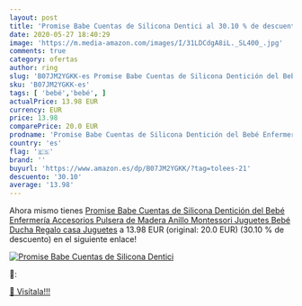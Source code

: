 ```yaml
---
layout: post
title: 'Promise Babe Cuentas de Silicona Dentici al 30.10 % de descuento'
date: 2020-05-27 18:40:29
image: 'https://m.media-amazon.com/images/I/31LDCdgA8iL._SL400_.jpg'
comments: true
category: ofertas
author: ring
slug: 'B07JM2YGKK-es Promise Babe Cuentas de Silicona Dentición del Bebé...'
sku: 'B07JM2YGKK-es'
tags: [ 'bebé','bebé', ]
actualPrice: 13.98 EUR
currency: EUR
price: 13.98
comparePrice: 20.0 EUR
prodname: 'Promise Babe Cuentas de Silicona Dentición del Bebé Enfermería Accesorios Pulsera de Madera Anillo Montessori Juguetes Bebé Ducha Regalo casa Juguetes'
country: 'es'
flag: '🇪🇸'
brand: ''
buyurl: 'https://www.amazon.es/dp/B07JM2YGKK/?tag=tolees-21'
descuento: '30.10'
average: '13.98'
---
```


Ahora mismo tienes [Promise Babe Cuentas de Silicona Dentición del Bebé Enfermería Accesorios Pulsera de Madera Anillo Montessori Juguetes Bebé Ducha Regalo casa Juguetes](https://www.amazon.es/dp/B07JM2YGKK/?tag=tolees-21) a 13.98 EUR (original: 20.0 EUR) (30.10 %  de descuento) en el siguiente enlace!

[![Promise Babe Cuentas de Silicona Dentici](https://m.media-amazon.com/images/I/31LDCdgA8iL._SL400_.jpg)](https://www.amazon.es/dp/B07JM2YGKK/?tag=tolees-21)

🔎:


[🛒 Visítala!!!](https://www.amazon.es/dp/B07JM2YGKK/?tag=tolees-21)
